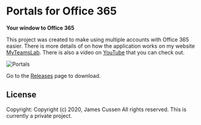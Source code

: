 # Portals for Office 365

**Your window to Office 365**

This project was created to make using multiple accounts with Office 365 easier. There is more details of on how the application works on my website [MyTeamsLab](https://www.myteamslab.com). There is also a video on [YouTube](https://youtu.be/fNosmBF-fzg) that you can check out. 

![Portals](https://1.bp.blogspot.com/-DfgjotiLTow/Xhr2vpNnknI/AAAAAAAABBY/jDEgvcStk_kJ7u0IfRyIy_LUxh-neE_vACLcBGAsYHQ/s600/Portals_1.00.png)

Go to the [Releases](https://github.com/jamescussen/PortalsReleases/releases) page to download.

## License

Copyright: Copyright (c) 2020, James Cussen All rights reserved.
This is currently a private project.
